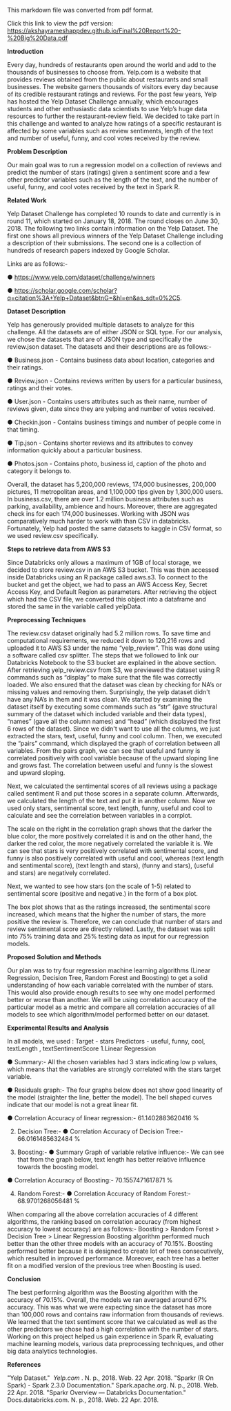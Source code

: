 This markdown file was converted from pdf format.

Click this link to view the pdf version: https://akshayrameshappdev.github.io/Final%20Report%20-%20Big%20Data.pdf

**Introduction**

Every day, hundreds of restaurants open around the world and add to the thousands of businesses
to choose from. Yelp.com is a website that provides reviews obtained from the public about
restaurants and small businesses. The website garners thousands of visitors every day because of
its credible restaurant ratings and reviews. For the past few years, Yelp has hosted the Yelp
Dataset Challenge annually, which encourages students and other enthusiastic data scientists to
use Yelp’s huge data resources to further the restaurant-review field. We decided to take part in
this challenge and wanted to analyze how ratings of a specific restaurant is affected by some
variables such as review sentiments, length of the text and number of useful, funny, and cool
votes received by the review.

**Problem Description**

Our main goal was to run a regression model on a collection of reviews and predict the number
of stars (ratings) given a sentiment score and a few other predictor variables such as the length of
the text, and the number of useful, funny, and cool votes received by the text in Spark R.

**Related Work**

Yelp Dataset Challenge has completed 10 rounds to date and currently is in round 11, which
started on January 18, 2018. The round closes on June 30, 2018. The following two links contain
information on the Yelp Dataset. The first one shows all previous winners of the Yelp Dataset
Challenge including a description of their submissions. The second one is a collection of
hundreds of research papers indexed by Google Scholar.

Links are as follows:-

● https://www.yelp.com/dataset/challenge/winners

● https://scholar.google.com/scholar?q=citation%3A+Yelp+Dataset&btnG=&hl=en&as_sdt=0%2C5.

**Dataset Description**

Yelp has generously provided multiple datasets to analyze for this challenge. All the datasets are
of either JSON or SQL type. For our analysis, we chose the datasets that are of JSON type and
specifically the review.json dataset. The datasets and their descriptions are as follows:-

● Business.json - Contains business data about location, categories and their ratings.

● Review.json - Contains reviews written by users for a particular business, ratings and
their votes.

● User.json - Contains users attributes such as their name, number of reviews given, date
since they are yelping and number of votes received.

● Checkin.json - Contains business timings and number of people come in that timing.

● Tip.json - Contains shorter reviews and its attributes to convey information quickly
about a particular business.

● Photos.json - Contains photo, business id, caption of the photo and category it belongs to.

Overall, the dataset has 5,200,000 reviews, 174,000 businesses, 200,000 pictures, 11
metropolitan areas, and 1,100,000 tips given by 1,300,000 users. In business.csv, there are over
1.2 million business attributes such as parking, availability, ambience and hours. Moreover, there
are aggregated check ins for each 174,000 businesses.
Working with JSON was comparatively much harder to work with than CSV in databricks.
Fortunately, Yelp had posted the same datasets to kaggle in CSV format, so we used review.csv
specifically.

**Steps to retrieve data from AWS S3**

Since Databricks only allows a maximum of 1GB of local storage, we decided to store
review.csv in an AWS S3 bucket. This was then accessed inside Databricks using an R package
called aws.s3. To connect to the bucket and get the object, we had to pass an AWS Access Key,
Secret Access Key, and Default Region as parameters. After retrieving the object which had the
CSV file, we converted this object into a dataframe and stored the same in the variable called
yelpData.

**Preprocessing Techniques**

The review.csv dataset originally had 5.2 million rows. To save time and computational
requirements, we reduced it down to 120,216 rows and uploaded it to AWS S3 under the name
“yelp_review”. This was done using a software called csv splitter. The steps that we followed to
link our Databricks Notebook to the S3 bucket are explained in the above section. After
retrieving yelp_review.csv from S3, we previewed the dataset using R commands such as
“display” to make sure that the file was correctly loaded. We also ensured that the dataset was
clean by checking for NA’s or missing values and removing them. Surprisingly, the yelp dataset
didn't have any NA’s in them and it was clean. We started by examining the dataset itself by
executing some commands such as “str” (gave structural summary of the dataset which included
variable and their data types), “names” (gave all the column names) and “head” (which displayed
the first 6 rows of the dataset). Since we didn't want to use all the columns, we just extracted the
stars, text, useful, funny and cool column.
Then, we executed the “pairs” command, which displayed the graph of correlation between all
variables. From the pairs graph, we can see that useful and funny is correlated positively with cool
variable because of the upward sloping line and grows fast. The correlation between useful and
funny is the slowest and upward sloping.

Next, we calculated the sentimental scores of all reviews using a package called sentiment R and
put those scores in a separate column. Afterwards, we calculated the length of the text and put it
in another column. Now we used only stars, sentimental score, text length, funny, useful and cool
to calculate and see the correlation between variables in a corrplot.

The scale on the right in the correlation graph shows that the darker the blue color, the
more positively correlated it is and on the other hand, the darker the red color, the more
negatively correlated the variable it is. We can see that stars is very positively correlated with
sentimental score, and funny is also positively correlated with useful and cool, whereas (text
length and sentimental score), (text length and stars), (funny and stars), (useful and stars) are
negatively correlated.


Next, we wanted to see how stars (on the scale of 1-5) related to sentimental score (positive and
negative.) in the form of a box plot.

The box plot shows that as the ratings increased, the sentimental score increased, which
means that the higher the number of stars, the more positive the review is. Therefore, we can
conclude that number of stars and review sentimental score are directly related.
Lastly, the dataset was split into 75% training data and 25% testing data as input for our
regression models.

**Proposed Solution and Methods**

Our plan was to try four regression machine learning algorithms (Linear Regression, Decision
Tree, Random Forest and Boosting) to get a solid understanding of how each variable correlated
with the number of stars. This would also provide enough results to see why one model
performed better or worse than another. We will be using correlation accuracy of the particular
model as a metric and compare all correlation accuracies of all models to see which
algorithm/model performed better on our dataset.

**Experimental Results and Analysis**

In all models, we used :
Target - stars
Predictors - useful, funny, cool, textLength , textSentimentScore
1.Linear Regression

● Summary:- All the chosen variables had 3 stars indicating low p values, which means that
the variables are strongly correlated with the stars target variable.

● Residuals graph:- The four graphs below does not show good linearity of the model
(straighter the line, better the model). The bell shaped curves indicate that our model is
not a great linear fit.

● Correlation Accuracy of linear regression:- 61.1402883620416 %

2. Decision Tree:-
    ● Correlation Accuracy of Decision Tree:- 66.0161485632484 %

3. Boosting:-
    ● Summary Graph of variable relative influence:- We can see that from the graph below,
       text length has better relative influence towards the boosting model.

● Correlation Accuracy of Boosting:- 70.1557471617871 %

4. Random Forest:-
    ● Correlation Accuracy of Random Forest:- 68.9701268056481 %
    
When comparing all the above correlation accuracies of 4 different algorithms, the ranking based
on correlation accuracy (from highest accuracy to lowest accuracy) are as follows:-
    Boosting > Random Forest > Decision Tree > Linear Regression
Boosting algorithm performed much better than the other three models with an accuracy of
70.15%. Boosting performed better because it is designed to create lot of trees consecutively,
which resulted in improved performance. Moreover, each tree has a better fit on a modified
version of the previous tree when Boosting is used.

**Conclusion**

The best performing algorithm was the Boosting algorithm with the accuracy of 70.15%.
Overall, the models we ran averaged around 67% accuracy. This was what we were expecting
since the dataset has more than 100,000 rows and contains raw information from thousands of
reviews. We learned that the text sentiment score that we calculated as well as the other
predictors we chose had a high correlation with the number of stars. Working on this project
helped us gain experience in Spark R, evaluating machine learning models, various data
preprocessing techniques, and other big data analytics technologies.


**References**

"Yelp Dataset." ​ _Yelp.com_ ​. N. p., 2018. Web. 22 Apr. 2018.
"Sparkr (R On Spark) - Spark 2.3.0 Documentation." Spark.apache.org. N. p., 2018. Web. 22 Apr.
2018.
"Sparkr Overview — Databricks Documentation." Docs.databricks.com. N. p., 2018. Web. 22 Apr.
2018.


